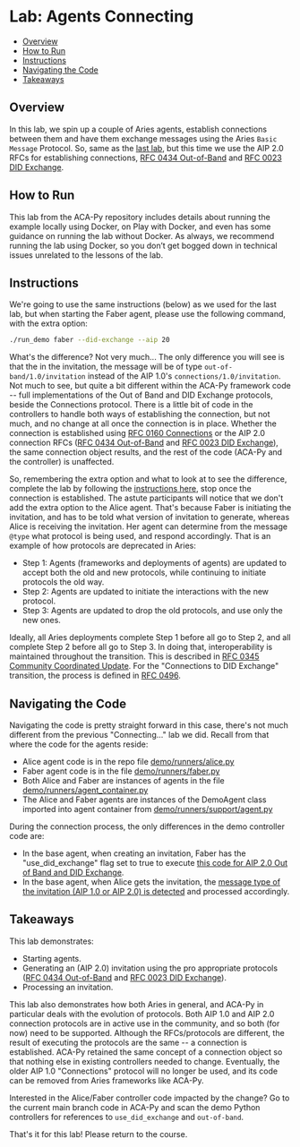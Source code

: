 # Lab: Agents Connecting<!-- omit in toc -->

- [Overview](#overview)
- [How to Run](#how-to-run)
- [Instructions](#instructions)
- [Navigating the Code](#navigating-the-code)
- [Takeaways](#takeaways)

## Overview

In this lab, we spin up a couple of Aries agents, establish connections between
them and have them exchange messages using the Aries `Basic Message` Protocol.
So, same as the [last lab](agentsConnecting.md), but this time we use the AIP
2.0 RFCs for establishing connections, [RFC 0434
Out-of-Band](https://github.com/hyperledger/aries-rfcs/tree/main/features/0434-outofband)
and [RFC 0023 DID
Exchange](https://github.com/hyperledger/aries-rfcs/tree/main/features/0023-did-exchange).

## How to Run

This lab from the ACA-Py repository includes details about running the example
locally using Docker, on Play with Docker, and even has some guidance on running
the lab without Docker. As always, we recommend running the lab using Docker, so
you don’t get bogged down in technical issues unrelated to the lessons of the
lab.

## Instructions

We're going to use the same instructions (below) as we used for the last lab,
but when starting the Faber agent, please use the following command, with the
extra option:

```bash
./run_demo faber --did-exchange --aip 20

```

What's the difference? Not very much... The only difference you will see is that
the in the invitation, the message will be of type `out-of-band/1.0/invitation`
instead of the AIP 1.0's `connections/1.0/invitation`. Not much to see, but
quite a bit different within the ACA-Py framework code -- full implementations of
the Out of Band and DID Exchange protocols, beside the Connections protocol. There
is a little bit of code in the controllers to handle both ways of establishing the
connection, but not much, and no change at all once the connection is in place.
Whether the connection is established using [RFC 0160
Connections](https://github.com/hyperledger/aries-rfcs/tree/main/features/0160-Connections)
or the AIP 2.0 connection RFCs ([RFC 0434
Out-of-Band](https://github.com/hyperledger/aries-rfcs/tree/main/features/0434-outofband)
and [RFC 0023 DID
Exchange](https://github.com/hyperledger/aries-rfcs/tree/main/features/0023-did-exchange)),
the same connection object results, and the rest of the code (ACA-Py and the
controller) is unaffected.

So, remembering the extra option and what to look at to see the difference,
complete the lab by following the [instructions
here](https://github.com/hyperledger/aries-cloudagent-python/tree/main/demo#the-alicefaber-python-demo),
stop once the connection is established. The astute participants will notice
that we don't add the extra option to the Alice agent. That's because Faber is
initiating the invitation, and has to be told what version of invitation to
generate, whereas Alice is receiving the invitation. Her agent can determine
from the message `@type` what protocol is being used, and respond accordingly. That
is an example of how protocols are deprecated in Aries:

- Step 1: Agents (frameworks and deployments of agents) are updated to accept both the old
and new protocols, while continuing to initiate protocols the old way.
- Step 2: Agents are updated to initiate the interactions with the new protocol.
- Step 3: Agents are updated to drop the old protocols, and use only the new ones.

Ideally, all Aries deployments complete Step 1 before all go to Step 2, and all complete
Step 2 before all go to Step 3. In doing that, interoperability is maintained throughout
the transition. This is described in
[RFC 0345 Community Coordinated Update](https://github.com/hyperledger/aries-rfcs/tree/main/concepts/0345-community-coordinated-update). For
the "Connections to DID Exchange" transition, the process is defined in [RFC 0496](https://github.com/hyperledger/aries-rfcs/tree/main/features/0496-transition-to-oob-and-did-exchange).

## Navigating the Code

Navigating the code is pretty straight forward in this case, there's not much different from the previous "Connecting..." lab we did. Recall from that where the code for the agents reside:

- Alice agent code is in the repo file [demo/runners/alice.py](https://github.com/hyperledger/aries-cloudagent-python/blob/main/demo/runners/alice.py)
- Faber agent code is in the file [demo/runners/faber.py](https://github.com/hyperledger/aries-cloudagent-python/blob/main/demo/runners/faber.py)
- Both Alice and Faber are instances of agents in the file [demo/runners/agent_container.py](https://github.com/hyperledger/aries-cloudagent-python/blob/main/demo/runners/agent_container.py)
- The Alice and Faber agents are instances of the DemoAgent class imported into agent container from [demo/runners/support/agent.py](https://github.com/hyperledger/aries-cloudagent-python/tree/main/demo/runners/support/agent.py)

During the connection process, the only differences in the demo controller code are:

- In the base agent, when creating an invitation, Faber has the "use_did_exchange" flag set to true to execute [this code for AIP 2.0 Out of Band and DID Exchange](https://github.com/hyperledger/aries-cloudagent-python/blob/d78d4ea483e76c8033141e3c6c8e1a68e3a72096/demo/runners/support/agent.py#L963).
- In the base agent, when Alice gets the invitation, the [message type of the invitation (AIP 1.0 or AIP 2.0) is detected](https://github.com/hyperledger/aries-cloudagent-python/blob/d78d4ea483e76c8033141e3c6c8e1a68e3a72096/demo/runners/support/agent.py#L982) and processed accordingly.

## Takeaways

This lab demonstrates:

- Starting agents.
- Generating an (AIP 2.0) invitation using the pro appropriate protocols ([RFC 0434
  Out-of-Band](https://github.com/hyperledger/aries-rfcs/tree/main/features/0434-outofband)
  and [RFC 0023 DID
  Exchange](https://github.com/hyperledger/aries-rfcs/tree/main/features/0023-did-exchange)).
- Processing an invitation.

This lab also demonstrates how both Aries in general, and ACA-Py in particular
deals with the evolution of protocols. Both AIP 1.0 and AIP 2.0 connection
protocols are in active use in the community, and so both (for now) need to be
supported. Although the RFCs/protocols are different, the result of executing
the protocols are the same -- a connection is established. ACA-Py retained the
same concept of a connection object so that nothing else in existing controllers
needed to change. Eventually, the older AIP 1.0 "Connections" protocol will no
longer be used, and its code can be removed from Aries frameworks like ACA-Py.

Interested in the Alice/Faber controller code impacted by the change? Go to the
current main branch code in ACA-Py and scan the demo Python controllers for
references to `use_did_exchange` and `out-of-band`.

That's it for this lab! Please return to the course.

